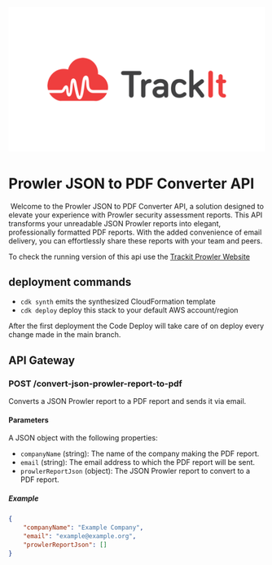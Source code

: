 # ![trackit_banner](trackIt_banner.png)

# Prowler JSON to PDF Converter API
​
Welcome to the Prowler JSON to PDF Converter API, a solution designed to elevate your experience with Prowler security assessment reports. This API transforms your unreadable JSON Prowler reports into elegant, professionally formatted PDF reports. With the added convenience of email delivery, you can effortlessly share these reports with your team and peers.

To check the running version of this api use the [Trackit Prowler Website](https://prowler.trackit.io/)

## deployment commands

-   `cdk synth` emits the synthesized CloudFormation template
-   `cdk deploy` deploy this stack to your default AWS account/region

After the first deployment the Code Deploy will take care of on deploy every change made in the main branch.
## API Gateway

### POST /convert-json-prowler-report-to-pdf

Converts a JSON Prowler report to a PDF report and sends it via email.

#### Parameters

A JSON object with the following properties:

-   `companyName` (string): The name of the company making the PDF report.
-   `email` (string): The email address to which the PDF report will be sent.
-   `prowlerReportJson` (object): The JSON Prowler report to convert to a PDF report.

##### Example

```json
{
    "companyName": "Example Company",
    "email": "example@example.org",
    "prowlerReportJson": []
}
```
